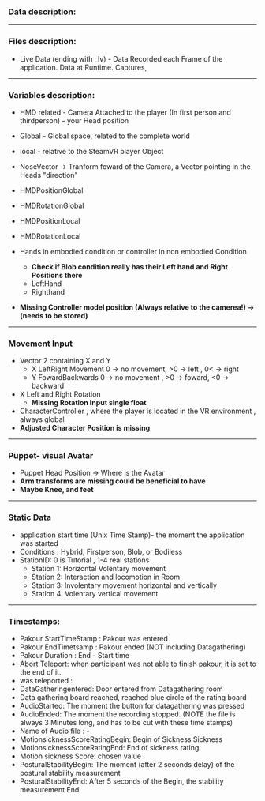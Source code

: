 ### Data description:
----------

### Files description:
* Live Data (ending with _lv) - Data Recorded each Frame of the application. Data at Runtime. Captures, 
----------

### Variables description:
* HMD related - Camera Attached to the player (In first person and thirdperson) - your Head position
* Global - Global space, related to the complete world
* local - relative to the SteamVR player Object
* NoseVector  -> Tranform foward of the Camera, a Vector pointing in the Heads "direction"
* HMDPositionGlobal
* HMDRotationGlobal
* HMDPositionLocal  
* HMDRotationLocal

* Hands in embodied condition or controller in non embodied Condition
  * **Check if Blob condition really has their Left hand and Right Positions there**
  * LeftHand 
  * Righthand


* **Missing Controller model position (Always relative to the camerea!) -> (needs to be stored)**

----------
### Movement Input 
* Vector 2 containing X and Y
  * X LeftRight Movement 0 -> no movement, >0 -> left , 0< -> right
  * Y FowardBackwards 0 -> no movement , >0 -> foward, <0 -> backward
* X Left and Right Rotation
  * **Missing Rotation Input  single float**
* CharacterController , where the player is located in the VR environment , always global
* **Adjusted Character Position is missing**
----------

### Puppet-  visual Avatar
* Puppet Head Position -> Where is the Avatar 
* **Arm transforms are missing could be beneficial to have**
* **Maybe Knee, and feet**
----------

### Static Data
* application start time (Unix Time Stamp)- the moment the application was started
* Conditions : Hybrid, Firstperson, Blob, or Bodiless 
* StationID: 0 is Tutorial , 1-4 real stations
  * Station 1: Horizontal Volentary movement
  * Station 2: Interaction and locomotion in Room
  * Station 3: Involentary movement horizontal and vertically
  * Station 4: Volentary vertical movement
----------

### Timestamps: 
* Pakour StartTimeStamp : Pakour was entered
* Pakour EndTimetsamp : Pakour ended (NOT including Datagathering)
* Pakour Duration : End - Start time
* Abort Teleport: when participant was not able to finish pakour, it is set to the end of it.
* was teleported : 
* DataGatheringentered: Door entered from Datagathering room
* Data gathering board reached, reached blue circle of the rating board
* AudioStarted: The moment  the button for datagathering was pressed
* AudioEnded: The moment the recording stopped.  (NOTE the file is always 3 Minutes long, and has to be cut with these time stamps)
* Name of Audio file : - 
* MotionsicknessScoreRatingBegin: Begin of Sickness Sickness
* MotionsicknessScoreRatingEnd: End of sickness rating
* Motion sickness Score: chosen value
* PosturalStabilityBegin: The moment (after 2 seconds delay) of the postural stability measurement
* PosturalStabilityEnd: After 5 seconds of the Begin, the stability measurement End.













